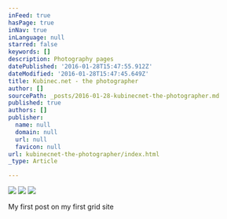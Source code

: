 ```yaml
---
inFeed: true
hasPage: true
inNav: true
inLanguage: null
starred: false
keywords: []
description: Photography pages
datePublished: '2016-01-28T15:47:55.912Z'
dateModified: '2016-01-28T15:47:45.649Z'
title: Kubinec.net - the photographer
author: []
sourcePath: _posts/2016-01-28-kubinecnet-the-photographer.md
published: true
authors: []
publisher:
  name: null
  domain: null
  url: null
  favicon: null
url: kubinecnet-the-photographer/index.html
_type: Article

---
```

![](https://the-grid-user-content.s3-us-west-2.amazonaws.com/4901825c-f13e-4962-82fe-941f19c4de13.jpg)
![](https://the-grid-user-content.s3-us-west-2.amazonaws.com/a255b450-7295-47aa-9f1c-509a1693a569.jpg)
![](https://the-grid-user-content.s3-us-west-2.amazonaws.com/03d62110-e849-4bfa-a7ca-9cbaf43edd9b.jpg)

My first post on my first grid site